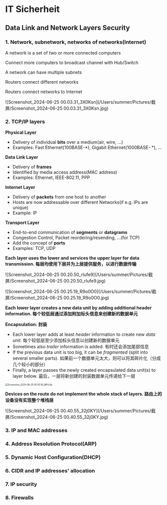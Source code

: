 # IT Sicherheit

## Data Link and Network Layers Security

### 1. Network, subnetwork, networks of networks(Internet)

A network is a set of two or more connected computers

Connect more computers to broadcast channel with Hub/Switch

A network can have multiple subnets

Routers connect different networks

Routers connect networks to Internet

![Screenshot_2024-06-25 00.03.31_3X0Ksn](/Users/summer/Pictures/截屏/Screenshot_2024-06-25 00.03.31_3X0Ksn.jpg)



### 2. TCP/IP layers

**Physical Layer**

+ Delivery of individual **bits** over a medium(air, wire, ...)
+ Examples: Fast Ethernet(100BASE-*), Gigabit Ethernet(1000BASE- *), ...

**Data Link Layer**

+ Delivery of **frames**
+ Identified by media access address(MAC address)
+ Examples: Ethernet, IEEE-802.11, PPP

**Internet Layer**

* Delivery of **packets** from one host to another
* Hosts are now addressable over different Networks(if e.g. IPs are unique)
* Example: IP

**Transport Layer**

+ End-to-end communication of **segments** or **datagrams**
+ Congestion Control, Packet reordering/resending, ...(for TCP)
+ Add the concept of **ports**
+ Examples: TCP, UDP

**Each layer uses the lower and services the upper layer for data transmission. 每层均使用下层并为上层提供服务，以进行数据传输**

![Screenshot_2024-06-25 00.20.50_rlufe9](/Users/summer/Pictures/截屏/Screenshot_2024-06-25 00.20.50_rlufe9.jpg)

![Screenshot_2024-06-25 00.25.19_R9o0O0](/Users/summer/Pictures/截屏/Screenshot_2024-06-25 00.25.19_R9o0O0.jpg)

**Each lower layer creates a new data unit by adding additional header information. 每个较低层通过添加附加标头信息来创建新的数据单元**

**Encapsulation: 封装**

+ Each lower layer adds at least *header* information to create new *data unit*. 每个较低层至少添加标头信息以创建新的数据单元
+ Sometimes also *trailer* information is added. 有时还会添加尾部信息
+ If the previous data unit is too big, it can be *fragmented* (split into several smaller parts). 如果前一个数据单元太大，则可以将其碎片化（分成几个较小的部分）
+ Finally, a layer passes the newly created encapsulated data unit(s) to layer below. 最后，一层将新创建的封装数据单元传递给下一层

<img src="/Users/summer/Pictures/截屏/Screenshot_2024-06-25 00.30.58_MFtLXa.jpg" alt="Screenshot_2024-06-25 00.30.58_MFtLXa" style="zoom: 50%;" />

**Devices on the route do not implement the whole stack of layers. 路由上的设备没有实现整个堆栈层**

![Screenshot_2024-06-25 00.40.55_32j0KY](/Users/summer/Pictures/截屏/Screenshot_2024-06-25 00.40.55_32j0KY.jpg)



### 3. IP and MAC addresses



### 4. Address Resolution Protocol(ARP)

### 5. Dynamic Host Configuration(DHCP)

### 6. CIDR and IP addresses' allocation

### 7. IP security

### 8. Firewalls



